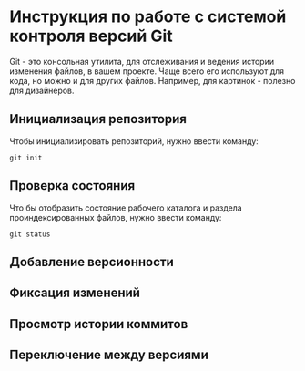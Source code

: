 # **Инструкция по работе с системой контроля версий Git**

Git - это консольная утилита, для отслеживания и ведения истории изменения файлов, в вашем проекте. Чаще всего его используют для кода, но можно и для других файлов. Например, для картинок - полезно для дизайнеров.

## Инициализация репозитория

Чтобы инициализировать репозиторий, нужно ввести команду:

    git init

## Проверка состояния

Что бы отобразить состояние рабочего каталога и раздела проиндексированных файлов, нужно ввести команду:

    git status

## Добавление версионности

## Фиксация изменений

## Просмотр истории коммитов

## Переключение между версиями